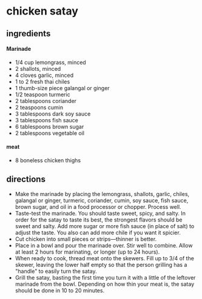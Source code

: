 # chicken satay

## ingredients

#### Marinade
- 1/4 cup lemongrass, minced
- 2 shallots, minced
- 4 cloves garlic, minced
- 1 to 2 fresh thai chiles
- 1 thumb-size piece galangal or ginger
- 1/2 teaspoon turmeric
- 2 tablespoons coriander
- 2 teaspoons cumin
- 3 tablespoons dark soy sauce
- 3 tablespoons fish sauce
- 6 tablespoons brown sugar
- 2 tablespoons vegetable oil

#### meat
- 8 boneless chicken thighs

## directions
- Make the marinade by placing the lemongrass, shallots, garlic, chiles,
  galangal or ginger, turmeric, coriander, cumin, soy sauce, fish sauce, brown
  sugar, and oil in a food processor or chopper. Process well.
- Taste-test the marinade. You should taste sweet, spicy, and salty. In order for the satay to taste its best, the strongest flavors should be sweet and salty. Add more sugar or more fish sauce (in place of salt) to adjust the taste. You also can add more chile if you want it spicier.
- Cut chicken into small pieces or strips—thinner is better.
- Place in a bowl and pour the marinade over. Stir well to combine. Allow at
  least 2 hours for marinating, or longer (up to 24 hours).
- When ready to cook, thread meat onto the skewers. Fill up to 3/4 of the
  skewer, leaving the lower half empty so that the person grilling has a
  "handle" to easily turn the satay.
- Grill the satay, basting the first time you turn it with a little of the
  leftover marinade from the bowl. Depending on how thin your meat is, the satay
  should be done in 10 to 20 minutes.
